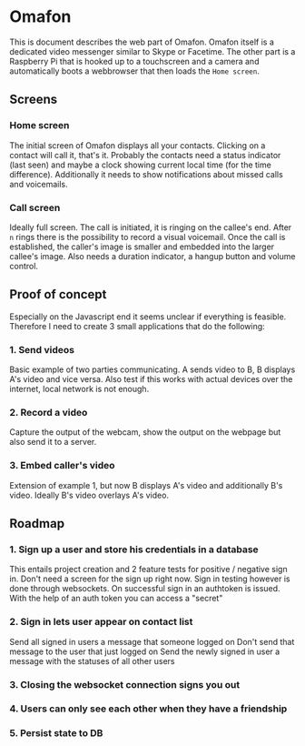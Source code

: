 # Omafon
This is document describes the web part of Omafon.
Omafon itself is a dedicated video messenger similar to Skype or Facetime.
The other part is a Raspberry Pi that is hooked up to a touchscreen and a camera and automatically boots a webbrowser that then loads the `Home screen`.

## Screens
### Home screen
The initial screen of Omafon displays all your contacts.
Clicking on a contact will call it, that's it.
Probably the contacts need a status indicator (last seen) and maybe a clock showing current local time (for the time difference).
Additionally it needs to show notifications about missed calls and voicemails.

### Call screen
Ideally full screen.
The call is initiated, it is ringing on the callee's end.
After `n` rings there is the possibility to record a visual voicemail.
Once the call is established, the caller's image is smaller and embedded into the larger callee's image.
Also needs a duration indicator, a hangup button and volume control.

## Proof of concept
Especially on the Javascript end it seems unclear if everything is feasible.
Therefore I need to create 3 small applications that do the following:
### 1. Send videos
Basic example of two parties communicating. A sends video to B, B displays A's video and vice versa.
Also test if this works with actual devices over the internet, local network is not enough.

### 2. Record a video
Capture the output of the webcam, show the output on the webpage but also send it to a server.

### 3. Embed caller's video
Extension of example 1, but now B displays A's video and additionally B's video.
Ideally B's video overlays A's video.

## Roadmap
### 1. Sign up a user and store his credentials in a database
This entails project creation and 2 feature tests for positive / negative sign in.
Don't need a screen for the sign up right now.
Sign in testing however is done through websockets.
On successful sign in an authtoken is issued.
With the help of an auth token you can access a "secret"

### 2. Sign in lets user appear on contact list
Send all signed in users a message that someone logged on
Don't send that message to the user that just logged on
Send the newly signed in user a message with the statuses of all other users

### 3. Closing the websocket connection signs you out

### 4. Users can only see each other when they have a friendship

### 5. Persist state to DB
